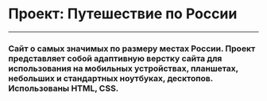 # Проект: Путешествие по России
------
### Сайт о самых значимых по размеру местах России. Проект представляет собой адаптивную верстку сайта для использования на мобильных устройствах,  планшетах, небольших и стандартных ноутбуках,  десктопов. Использованы HTML, CSS.

